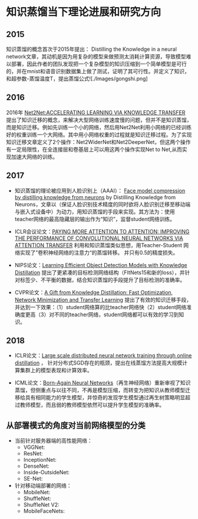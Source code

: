 # 知识蒸馏当下理论进展和研究方向

## 2015

知识蒸馏的概念首次于2015年提出： Distilling the Knowledge in a neural network文章，其动机是因为用复杂的模型来做预测太消耗计算资源，导致模型难以部署，因此作者的团队发现把一个复杂模型的知识压缩到一个简单模型是可行的，并在mnist和语音识别数据集上做了测试，证明了其可行性。并定义了知识，和超参数-蒸馏温度T，提出蒸馏公式![./Images/gongshi.png]

## 2016

2016年 [Net2Net:ACCELERATING LEARNING VIA KNOWLEDGE TRANSFER](https://arxiv.org/pdf/1511.05641.pdf) 提出了知识迁移的概念，来解决大型网络训练速度慢的问题，但并不是知识蒸馏，而是知识迁移。例如先训练一个小的网络，然后用Net2Net利用小网络的已经训练好的权重训练一个大网络。其中用小网络权重的过程就是知识迁移过程。为了实现知识迁移文章定义了2个操作：Net2WiderNet和Net2DeeperNet，但这两个操作有一定局限性，在全连接层和卷基层上可以用这两个操作实现Net to Net,从而实现加速大网络的训练。

## 2017

- 知识蒸馏的理论被应用到人脸识别上（AAAI）： [Face model compression by distilling knowledge from neurons](http://www.aaai.org/ocs/index.php/AAAI/AAAI16/paper/download/11977/12130)
by Distilling Knowledge from Neurons，文章以（保证人脸识别技术精度的同时欲将人脸识别迁移至移动端与嵌入式设备中）为动力，用知识蒸馏的手段来实现。其方法为：使用teacher网络的最高隐藏层的输出作为“知识”，监督student网络训练。

- ICLR会议论文：[PAYING MORE ATTENTION TO ATTENTION: IMPROVING THE PERFORMANCE OF CONVOLUTIONAL NEURAL NETWORKS VIA ATTENTION TRANSFER](https://arxiv.org/pdf/1612.03928.pdf)
利用和知识蒸馏类似思想，用Teacher-Student 网络实现了”卷积神经网络的注意力“的蒸馏转移。 并只有0.5的精度损失。

- NIPS论文：[Learning Efficient Object Detection Models with Knowledge Distillation](https://papers.nips.cc/paper/6676-learning-efficient-object-detection-models-with-knowledge-distillation.pdf) 提出了更紧凑的目标检测网络结构（FItNets15和新的loss），并针对标签少、不平衡的数据，结合知识蒸馏的手段提升了目标检测的准确率。

- CVPR论文：[A Gift from Knowledge Distillation: Fast Optimization, Network Minimization and Transfer Learning](http://openaccess.thecvf.com/content_cvpr_2017/papers/Yim_A_Gift_From_CVPR_2017_paper.pdf) 提出了有效的知识迁移手段，并达到一下效果：（1）student网络算的比teacher网络快（2）student网络准确度更高（3）对不同的teacher网络，student网络都可以有效的学习到知识。

## 2018  

- ICLR论文：[Large scale distributed neural network training through online distillation](https://openreview.net/pdf?id=rkr1UDeC-) ， 针对分布式SGD存在的瓶颈，提出在线蒸馏方法提高大规模计算集群上的模型表现和计算效率。

- ICML论文：[Born-Again Neural Networks](https://arxiv.org/pdf/1805.04770.pdf)（再生神经网络）重新审视了知识蒸馏，但侧重点与以往不同，不再是模型压缩，而转变为把知识从教师模型迁移给具有相同能力的学生模型，并惊奇的发现学生模型通过再生树策略明显超过教师模型，而且弱的教师模型依然可以提升学生模型的准确率。

## 从部署模式的角度对当前网络模型的分类

- 当前针对服务器端的高性能网络：
    - VGGNet:
    - ResNet:
    - InceptionNet:
    - DenseNet:
    - Inside-OutsideNet:
    - SE-Net:
- 针对移动端部署的网络：
    - MobileNet:
    - ShuffleNet:
    - ShuffleNet V2:
    - MobileFaceNets:
